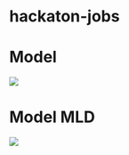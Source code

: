 # hackaton-jobs

# Model
<p align="left">
  <img src="https://github.com/Herizoran/hackaton-jobs/blob/main/img/jobOffer_mcd.jpg" />
</p>

# Model MLD
<p align="left">
  <img src="https://github.com/Herizoran/hackaton-jobs/blob/main/img/jobOffer_mld.jpg" />
</p>
